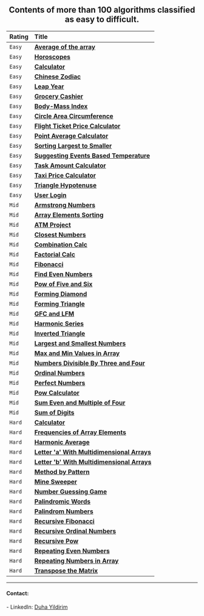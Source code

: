 <h2 align="center">Contents of more than 100 algorithms classified as easy to difficult.</h2>

| Rating | Title                                                                                                                                                                                         | 
|:-------|:----------------------------------------------------------------------------------------------------------------------------------------------------------------------------------------------|
| `Easy` | **[Average of the array](https://github.com/duhayildirim/examples-of-algorithms-with-java-from-easy-to-hard/blob/master/src/Easy/AverageOfElementsArray.java)**                               |
| `Easy` | **[Horoscopes](https://github.com/duhayildirim/examples-of-algorithms-with-java-from-easy-to-hard/blob/master/src/Easy/Horoscopes.java)**                                                     |
| `Easy` | **[Calculator](https://github.com/duhayildirim/examples-of-algorithms-with-java-from-easy-to-hard/blob/master/src/Easy/Calculator.java)**                                                     |
| `Easy` | **[Chinese Zodiac](https://github.com/duhayildirim/examples-of-algorithms-with-java-from-easy-to-hard/blob/master/src/Easy/ChineseZodiac.java)**                                              |
| `Easy` | **[Leap Year](https://github.com/duhayildirim/examples-of-algorithms-with-java-from-easy-to-hard/blob/master/src/Easy/LeapYear.java)**                                                        |
| `Easy` | **[Grocery Cashier](https://github.com/duhayildirim/examples-of-algorithms-with-java-from-easy-to-hard/blob/master/src/Easy/GroceryCashierProgram.java)**                                     |
| `Easy` | **[Body-Mass Index](https://github.com/duhayildirim/examples-of-algorithms-with-java-from-easy-to-hard/blob/master/src/Easy/BodyMassIndex.java)**                                             |
| `Easy` | **[Circle Area Circumference](https://github.com/duhayildirim/examples-of-algorithms-with-java-from-easy-to-hard/blob/master/src/Easy/CircleAreaCircumference.java)**                         |
| `Easy` | **[Flight Ticket Price Calculator](https://github.com/duhayildirim/examples-of-algorithms-with-java-from-easy-to-hard/blob/master/src/Easy/FlightTicketPriceCalculator.java)**                |
| `Easy` | **[Point Average Calculator](https://github.com/duhayildirim/examples-of-algorithms-with-java-from-easy-to-hard/blob/master/src/Easy/PointAverageCalculator.java)**                           |
| `Easy` | **[Sorting Largest to Smaller ](https://github.com/duhayildirim/examples-of-algorithms-with-java-from-easy-to-hard/blob/master/src/Easy/SortingLargestToSmaller.java)**                       |
| `Easy` | **[Suggesting Events Based Temperature](https://github.com/duhayildirim/examples-of-algorithms-with-java-from-easy-to-hard/blob/master/src/Easy/SuggestingEventsBasedOnAirTemperature.java)** |
| `Easy` | **[Task Amount Calculator](https://github.com/duhayildirim/examples-of-algorithms-with-java-from-easy-to-hard/blob/master/src/Easy/TaskAmountCalculator.java)**                               |
| `Easy` | **[Taxi Price Calculator](https://github.com/duhayildirim/examples-of-algorithms-with-java-from-easy-to-hard/blob/master/src/Easy/TaxiPriceCalculator.java)**                                 |
| `Easy` | **[Triangle Hypotenuse](https://github.com/duhayildirim/examples-of-algorithms-with-java-from-easy-to-hard/blob/master/src/Easy/TriangleHypotenuse.java)**                                    |
| `Easy` | **[User Login](https://github.com/duhayildirim/examples-of-algorithms-with-java-from-easy-to-hard/blob/master/src/Easy/UserLogin.java)**                                                      |
| `Mid`  | **[Armstrong Numbers](https://github.com/duhayildirim/examples-of-algorithms-with-java-from-easy-to-hard/blob/master/src/Middle/ArmstrongNumbers.java)**                                      |
| `Mid`  | **[Array Elements Sorting](https://github.com/duhayildirim/examples-of-algorithms-with-java-from-easy-to-hard/blob/master/src/Middle/ArrayElementSorting.java)**                              |
| `Mid`  | **[ATM Project](https://github.com/duhayildirim/examples-of-algorithms-with-java-from-easy-to-hard/blob/master/src/Middle/ATMProject.java)**                                                  |
| `Mid`  | **[Closest Numbers](https://github.com/duhayildirim/examples-of-algorithms-with-java-from-easy-to-hard/blob/master/src/Middle/ClosestNumbers.java)**                                          |
| `Mid`  | **[Combination Calc](https://github.com/duhayildirim/examples-of-algorithms-with-java-from-easy-to-hard/blob/master/src/Middle/CombinationCalculation.java)**                                 |
| `Mid`  | **[Factorial Calc](https://github.com/duhayildirim/examples-of-algorithms-with-java-from-easy-to-hard/blob/master/src/Middle/FactorialCalculator.java)**                                      |
| `Mid`  | **[Fibonacci](https://github.com/duhayildirim/examples-of-algorithms-with-java-from-easy-to-hard/blob/master/src/Middle/Fibonacci.java)**                                                     |
| `Mid`  | **[Find Even Numbers](https://github.com/duhayildirim/examples-of-algorithms-with-java-from-easy-to-hard/blob/master/src/Middle/FindEvenNumbers.java)**                                       |
| `Mid`  | **[Pow of Five and Six](https://github.com/duhayildirim/examples-of-algorithms-with-java-from-easy-to-hard/blob/master/src/Middle/FindingPowOfFiveAndSix.java)**                              |
| `Mid`  | **[Forming Diamond](https://github.com/duhayildirim/examples-of-algorithms-with-java-from-easy-to-hard/blob/master/src/Middle/FormingDiamond.java)**                                                                                                                                                                       |
| `Mid`  | **[Forming Triangle](https://github.com/duhayildirim/examples-of-algorithms-with-java-from-easy-to-hard/blob/master/src/Middle/FormingTriangle.java)**                                                                                                                                                                      |
| `Mid`  | **[GFC and LFM](https://github.com/duhayildirim/examples-of-algorithms-with-java-from-easy-to-hard/blob/master/src/Middle/GFCandLCM.java)**                                                                                                                                                                           |
| `Mid`  | **[Harmonic Series](https://github.com/duhayildirim/examples-of-algorithms-with-java-from-easy-to-hard/blob/master/src/Middle/HarmonicSeriesCalculator.java)**                                                                                                                                                                       |
| `Mid`  | **[Inverted Triangle](https://github.com/duhayildirim/examples-of-algorithms-with-java-from-easy-to-hard/blob/master/src/Middle/InvertedTriangle.java)**                                                                                                                                                                     |
| `Mid`  | **[Largest and Smallest Numbers](https://github.com/duhayildirim/examples-of-algorithms-with-java-from-easy-to-hard/blob/master/src/Middle/LargestAndSmallestNumber.java)**                                                                                                                                                          |
| `Mid`  | **[Max and Min Values in Array](https://github.com/duhayildirim/examples-of-algorithms-with-java-from-easy-to-hard/blob/master/src/Middle/MaximumAndMinimumValuesArray.java)**                                                                                                                                                           |
| `Mid`  | **[Numbers Divisible By Three and Four](https://github.com/duhayildirim/examples-of-algorithms-with-java-from-easy-to-hard/blob/master/src/Middle/NumbersDivisibleByThreeAndFour.java)**                                                                                                                                                   |
| `Mid`  | **[Ordinal Numbers](https://github.com/duhayildirim/examples-of-algorithms-with-java-from-easy-to-hard/blob/master/src/Middle/OrdinalNumbers.java)**                                                                                                                                                                       |
| `Mid`  | **[Perfect Numbers](https://github.com/duhayildirim/examples-of-algorithms-with-java-from-easy-to-hard/blob/master/src/Middle/PerfectNumber.java)**                                                                                                                                                                       |
| `Mid`  | **[Pow Calculator](https://github.com/duhayildirim/examples-of-algorithms-with-java-from-easy-to-hard/blob/master/src/Middle/PowCalculator.java)**                                                                                                                                                                        |
| `Mid`  | **[Sum Even and Multiple of Four](https://github.com/duhayildirim/examples-of-algorithms-with-java-from-easy-to-hard/blob/master/src/Middle/SumEvenAndMultipleOfFour.java)**                                                                                                                                                         |
| `Mid`  | **[Sum of Digits](https://github.com/duhayildirim/examples-of-algorithms-with-java-from-easy-to-hard/blob/master/src/Middle/SumOfDigits.java)**                                                                                                                                                                         |
| `Hard` | **[Calculator](https://github.com/duhayildirim/examples-of-algorithms-with-java-from-easy-to-hard/blob/master/src/Hard/Calculator.java)**                                                                                                                                                                            |
| `Hard` | **[Frequencies of Array Elements](https://github.com/duhayildirim/examples-of-algorithms-with-java-from-easy-to-hard/blob/master/src/Hard/FrequenciesOfArrElements.java)**                                                                                                                                                         |
| `Hard` | **[Harmonic Average](https://github.com/duhayildirim/examples-of-algorithms-with-java-from-easy-to-hard/blob/master/src/Hard/HarmonicAverage.java)**                                                                                                                                                                      |
| `Hard` | **[Letter 'a' With Multidimensional Arrays](https://github.com/duhayildirim/examples-of-algorithms-with-java-from-easy-to-hard/blob/master/src/Hard/LetterAWithMultidimensionalArrays.java)**                                                                                                                                               |
| `Hard` | **[Letter 'b' With Multidimensional Arrays](https://github.com/duhayildirim/examples-of-algorithms-with-java-from-easy-to-hard/blob/master/src/Hard/LetterBWithMultidimensionalArrays.java)**                                                                                                                                               |
| `Hard` | **[Method by Pattern](https://github.com/duhayildirim/examples-of-algorithms-with-java-from-easy-to-hard/blob/master/src/Hard/MethodByPattern.java)**                                                                                                                                                                     |
| `Hard` | **[Mine Sweeper](https://github.com/duhayildirim/examples-of-algorithms-with-java-from-easy-to-hard/blob/master/src/Hard/MineSweeper.java)**                                                                                                                                                                          |
| `Hard` | **[Number Guessing Game](https://github.com/duhayildirim/examples-of-algorithms-with-java-from-easy-to-hard/blob/master/src/Hard/NumberGuessingGame.java)**                                                                                                                                                                  |
| `Hard` | **[Palindromic Words](https://github.com/duhayildirim/examples-of-algorithms-with-java-from-easy-to-hard/blob/master/src/Hard/PalindromicWords.java)**                                                                                                                                                                     |
| `Hard` | **[Palindrom Numbers](https://github.com/duhayildirim/examples-of-algorithms-with-java-from-easy-to-hard/blob/master/src/Hard/PalindromNumbers.java)**                                                                                                                                                                     |
| `Hard` | **[Recursive Fibonacci](https://github.com/duhayildirim/examples-of-algorithms-with-java-from-easy-to-hard/blob/master/src/Hard/RecursiveFibonacci.java)**                                                                                                                                                                   |
| `Hard` | **[Recursive Ordinal Numbers](https://github.com/duhayildirim/examples-of-algorithms-with-java-from-easy-to-hard/blob/master/src/Hard/RecursiveOrdinalNumbers.java)**                                                                                                                                                             |
| `Hard` | **[Recursive Pow](https://github.com/duhayildirim/examples-of-algorithms-with-java-from-easy-to-hard/blob/master/src/Hard/RecursivePow.java)**                                                                                                                                                                         |
| `Hard` | **[Repeating Even Numbers](https://github.com/duhayildirim/examples-of-algorithms-with-java-from-easy-to-hard/blob/master/src/Hard/RepeatingEvenNumbers.java)**                                                                                                                                                                |
| `Hard` | **[Repeating Numbers in Array](https://github.com/duhayildirim/examples-of-algorithms-with-java-from-easy-to-hard/blob/master/src/Hard/RepeatingNumbersInArray.java)**                                                                                                                                                            |
| `Hard` | **[Transpose the Matrix](https://github.com/duhayildirim/examples-of-algorithms-with-java-from-easy-to-hard/blob/master/src/Hard/TransposeTheMatrix.java)**                                                                                                                                                                  |

<hr/>

<h4> Contact:</h4>
- LinkedIn: <a href="https://www.linkedin.com/in/duhayildirim/">Duha Yildirim</a>
